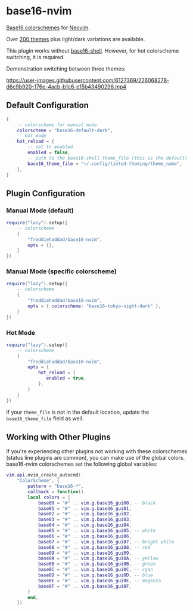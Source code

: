 # base16-nvim

[Base16 colorschemes][3] for [Neovim][1].

Over [200 themes][3] plus light/dark variations are available.

This plugin works without [base16-shell][2]. However, for hot colorscheme
switching, it is required.

Demonstration switching between three themes:

https://user-images.githubusercontent.com/6127369/226068278-d6c9b920-176e-4acb-b1c6-e15b43490296.mp4

## Default Configuration

```lua
{
    -- colorscheme for manual mode
    colorscheme = "base16-default-dark",
    -- hot mode
    hot_reload = {
        -- set to enabled
        enabled = false,
        -- path to the base16-shell theme_file (this is the default)
        base16_theme_file = "~/.config/tinted-theming/theme_name",
    },
}
```

## Plugin Configuration

### Manual Mode (default)

```lua
require("lazy").setup({
    -- colorscheme
    {
        "freddiehaddad/base16-nvim",
        opts = {},
    }
})
```

### Manual Mode (specific colorscheme)

```lua
require("lazy").setup({
    -- colorscheme
    {
        "freddiehaddad/base16-nvim",
        opts = { colorscheme: "base16-tokyo-night-dark" },
    }
})
```

### Hot Mode

```lua
require("lazy").setup({
    -- colorscheme
    {
        "freddiehaddad/base16-nvim",
        opts = {
            hot_reload = {
               enabled = true,
            },
        }
    }
})
```

If your `theme_file` is not in the default location, update the
`base16_theme_file` field as well.

## Working with Other Plugins

If you're experiencing other plugins not working with these colorschemes (status
line plugins are common), you can make use of the global colors. base16-nvim
colorschemes set the following global variables:

```lua
vim.api.nvim_create_autocmd(
    "ColorScheme", {
        pattern = "base16-*",
        callback = function()
        local colors = {
            base00 = "#" .. vim.g.base16_gui00, -- black
            base01 = "#" .. vim.g.base16_gui01,
            base02 = "#" .. vim.g.base16_gui02,
            base03 = "#" .. vim.g.base16_gui03,
            base04 = "#" .. vim.g.base16_gui04,
            base05 = "#" .. vim.g.base16_gui05, -- white
            base06 = "#" .. vim.g.base16_gui06,
            base07 = "#" .. vim.g.base16_gui07, -- bright white
            base08 = "#" .. vim.g.base16_gui08, -- red
            base09 = "#" .. vim.g.base16_gui09,
            base0A = "#" .. vim.g.base16_gui0A, -- yellow
            base0B = "#" .. vim.g.base16_gui0B, -- green
            base0C = "#" .. vim.g.base16_gui0C, -- cyan
            base0D = "#" .. vim.g.base16_gui0D, -- blue
            base0E = "#" .. vim.g.base16_gui0E, -- magenta
            base0F = "#" .. vim.g.base16_gui0F,
        }
        end,
    })
```

[1]: https://github.com/neovim/neovim
[2]: https://github.com/tinted-theming/base16-shell
[3]: https://github.com/tinted-theming/base16-schemes
